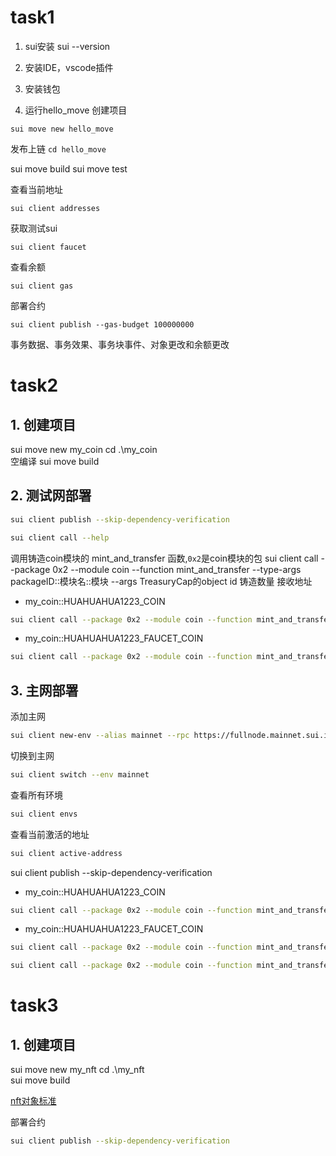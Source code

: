 # task1
1. sui安装
sui --version

2. 安装IDE，vscode插件

3. 安装钱包


4. 运行hello_move
创建项目
```shell
sui move new hello_move
```
发布上链
`cd hello_move`

sui move build
sui move test

查看当前地址
```shell
sui client addresses
```

获取测试sui
```shell
sui client faucet
```

查看余额
```shell
sui client gas
```

部署合约
```shell
sui client publish --gas-budget 100000000
```



事务数据、事务效果、事务块事件、对象更改和余额更改


# task2
## 1. 创建项目
sui move new my_coin
cd .\my_coin\
空编译
sui move build

## 2. 测试网部署
```bash
sui client publish --skip-dependency-verification
```
```bash
sui client call --help
```

调用铸造coin模块的 mint_and_transfer 函数,`0x2`是coin模块的包
sui client call --package 0x2
--module coin
--function mint_and_transfer
--type-args packageID::模块名::模块
--args TreasuryCap的object id 铸造数量 接收地址

- my_coin::HUAHUAHUA1223_COIN
```bash
sui client call --package 0x2 --module coin --function mint_and_transfer --type-args 0x7caf338071535a6f0df38211d34cd475b4c5ae3958b591ffb967b947cf6b787b::huahuahua1223_coin::HUAHUAHUA1223_COIN --args 0x02ca6c177ab698e12e374270299c32019aaac562f37d20f5c108fe47b90d0daf 10000000000 0xfcaab3c6b0758f32b8e6782a23ab10a59ff0884a0785cd3d8ee391ccf96ca50a
```

- my_coin::HUAHUAHUA1223_FAUCET_COIN
```bash
sui client call --package 0x2 --module coin --function mint_and_transfer --type-args 0x7caf338071535a6f0df38211d34cd475b4c5ae3958b591ffb967b947cf6b787b::huahuahua1223_faucet_coin::HUAHUAHUA1223_FAUCET_COIN --args 0x4b543b18ce5f903d7bf8c63aaacacb63db414110bc696ddd058fdda2f0e4dcba 10000000000 0xfcaab3c6b0758f32b8e6782a23ab10a59ff0884a0785cd3d8ee391ccf96ca50a
```

## 3. 主网部署
添加主网
```bash
sui client new-env --alias mainnet --rpc https://fullnode.mainnet.sui.io:443
```

切换到主网
```bash
sui client switch --env mainnet
```

查看所有环境
```bash
sui client envs
```

查看当前激活的地址
```bash
sui client active-address
```

sui client publish --skip-dependency-verification

- my_coin::HUAHUAHUA1223_COIN
```bash
sui client call --package 0x2 --module coin --function mint_and_transfer --type-args 0x4e393fad36baba534f8cbfa9852665c49a69be64cf5b82576f267007e187d036::huahuahua1223_coin::HUAHUAHUA1223_COIN --args 0xeb347cf0d593756d04a7f56eb7d71864ecc1b0d4db4f131dc58d8c735581d5e6 10000000000 0x7b8e0864967427679b4e129f79dc332a885c6087ec9e187b53451a9006ee15f2
```

- my_coin::HUAHUAHUA1223_FAUCET_COIN
```bash
sui client call --package 0x2 --module coin --function mint_and_transfer --type-args 0x4e393fad36baba534f8cbfa9852665c49a69be64cf5b82576f267007e187d036::huahuahua1223_faucet_coin::HUAHUAHUA1223_FAUCET_COIN --args 0x0b1d96bcc48a001596fd1b8a98c9166f8653aee9888a12d221e807c0f5be0009 10000000000 0xfcaab3c6b0758f32b8e6782a23ab10a59ff0884a0785cd3d8ee391ccf96ca50a

sui client call --package 0x2 --module coin --function mint_and_transfer --type-args 0x4e393fad36baba534f8cbfa9852665c49a69be64cf5b82576f267007e187d036::huahuahua1223_faucet_coin::HUAHUAHUA1223_FAUCET_COIN --args 0x0b1d96bcc48a001596fd1b8a98c9166f8653aee9888a12d221e807c0f5be0009 10000000000 0xba05e5ff69321ed26d686dc08ecb9df43113139f6483893740b35a8361c6c4a7
```


# task3
## 1. 创建项目
sui move new my_nft
cd .\my_nft\
sui move build

[nft对象标准](https://docs.sui.io/standards/display)

部署合约
```bash
sui client publish --skip-dependency-verification
```